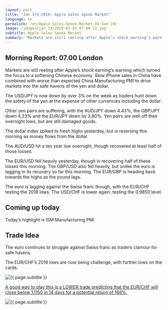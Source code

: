 ```yaml
---
layout: post
title: "Jan 3rd 2019: Apple Sales Spook Market"
language: en
permalink: /en/Apple-Sales-Spook-Market-03-Jan-19/
image: /images/jan-19/2019-01-03_07-00-22.jpg
subtitle: Apple Sales Spook Market
summary: "Markets are still reeling after Apple’s shock earning’s warning which turned the focus to a softening Chinese economy. Slow iPhone sales in China have combined with worse than expected China Manufacturing PMI to drive markets into the safe havens of the yen and dollar"
---
```

## Morning Report: 07.00 London

Markets are still reeling after Apple’s shock earning’s warning which turned the focus to a softening Chinese economy. Slow iPhone sales in China have combined with worse than expected China Manufacturing PMI to drive markets into the safe havens of the yen and dollar. 

The USD/JPY is now down by over 3% on the week as traders hunt down the safety of the yen at the expense of other currencies including the dollar. 

Other yen pairs are suffering, with the AUD/JPY down 4.43%, the GBP/JPY down 4.23% and the EUR/JPY down by 3.80%. Yen pairs are well off their overnight lows, but are still damaged goods. 

The dollar index spiked to fresh highs yesterday, but is reversing this morning as money flows from the dollar. 

The AUD/USD hit a ten year low overnight, though recovered at least half of those losses. 

The EUR/USD fell heavily yesterday, though is recovering half of these losses this morning. The GBP/USD also fell heavily, but unlike the euro is lagging in its recovery so far this morning. The EUR/GBP is heading back towards the highs as the pound lags. 

The euro is lagging against the Swiss franc though, with the EUR/CHF testing the 2018 lows. The USD/CHF is lower again, testing the 0.9850 level. 

## Coming up today

Today’s highlight is ISM Manufacturing PMI

## Trade Idea

The euro continues to struggle against Swiss franc as traders clamour for safe havens. 

The EUR/CHF’s 2018 lows are now being challenge, with further lows on the cards.


<img class="post-image" src="{{ site.url }}/images/jan-19/2019-01-03_07-00-22.jpg" alt="{{ page.subtitle }}" title="{{ page.subtitle }}">

<a href="%LINK%%?currency=GBP&market=forex&underlying=frxEURCHF&formname=higherlower&duration_units=d&duration_amount=14&expiry_type=duration&amount=10&amount_type=stake&barrier=1.1150" target="_blank" rel="noopener noreferrer nofollow">A good way to play this is a LOWER trade predicting that the EUR/CHF will close below 1.1150 in 14 days for a potential return of 168%.</a>

<img class="post-image" src="{{ site.url }}/images/jan-19/2019-01-03_07-03-26.jpg" alt="{{ page.subtitle }}" title="{{ page.subtitle }}">